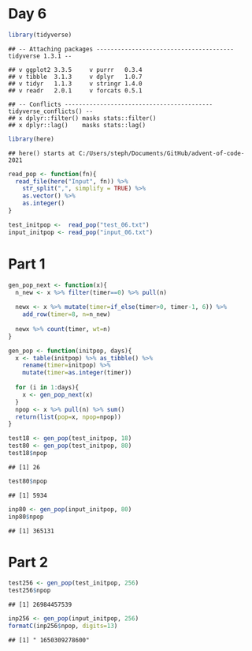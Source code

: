 Day 6
================

``` r
library(tidyverse)
```

    ## -- Attaching packages --------------------------------------- tidyverse 1.3.1 --

    ## v ggplot2 3.3.5     v purrr   0.3.4
    ## v tibble  3.1.3     v dplyr   1.0.7
    ## v tidyr   1.1.3     v stringr 1.4.0
    ## v readr   2.0.1     v forcats 0.5.1

    ## -- Conflicts ------------------------------------------ tidyverse_conflicts() --
    ## x dplyr::filter() masks stats::filter()
    ## x dplyr::lag()    masks stats::lag()

``` r
library(here)
```

    ## here() starts at C:/Users/steph/Documents/GitHub/advent-of-code-2021

``` r
read_pop <- function(fn){
  read_file(here("Input", fn)) %>%
    str_split(",", simplify = TRUE) %>%
    as.vector() %>%
    as.integer()
}

test_initpop <-  read_pop("test_06.txt")
input_initpop <- read_pop("input_06.txt")
```

# Part 1

``` r
gen_pop_next <- function(x){
  n_new <- x %>% filter(timer==0) %>% pull(n)
  
  newx <- x %>% mutate(timer=if_else(timer>0, timer-1, 6)) %>%
    add_row(timer=8, n=n_new)
  
  newx %>% count(timer, wt=n)
}

gen_pop <- function(initpop, days){
  x <- table(initpop) %>% as_tibble() %>% 
    rename(timer=initpop) %>%
    mutate(timer=as.integer(timer))
  
  for (i in 1:days){
    x <- gen_pop_next(x)
  }
  npop <- x %>% pull(n) %>% sum()
  return(list(pop=x, npop=npop))
}

test18 <- gen_pop(test_initpop, 18)
test80 <- gen_pop(test_initpop, 80)
test18$npop
```

    ## [1] 26

``` r
test80$npop
```

    ## [1] 5934

``` r
inp80 <- gen_pop(input_initpop, 80)
inp80$npop
```

    ## [1] 365131

# Part 2

``` r
test256 <- gen_pop(test_initpop, 256)
test256$npop
```

    ## [1] 26984457539

``` r
inp256 <- gen_pop(input_initpop, 256)
formatC(inp256$npop, digits=13)
```

    ## [1] " 1650309278600"
